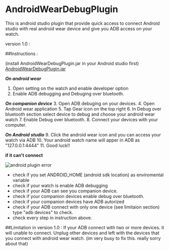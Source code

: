 # AndroidWearDebugPlugin
This is android studio plugin that provide quick access to connect Android studio with real android wear device and give you ADB access on your watch.


version 1.0 :

##Instructions :

(install AndroidWearDebugPlugin.jar in your Android studio first)
 [AndroidWearDebugPlugin.jar](https://github.com/ammarptn/AndroidWearDebugPlugin/blob/master/AndroidWearDebugPlugin.jar)

***On android wear***
  1. Open setting on the watch and enable developer option
  2. Enable ADB debugging and Debuging over bluetooth.

***On companion device***
  3. Open ADB debuging on your devices.
  4. Open Android wear application
  5. Tap Gear icon on the top right
  6. In Debug over bluetooth section select device to debug and choose your android wear watch
  7. Enable Debug over bluetooth.
  8. Connect your devices with your computer.
  
***On Android studio***
  9. Click the android wear icon and you can access your watch via ADB
  10. Your android watch name will apper in ADB as "127.0.0.1:4444"
  11. Good luck!!
  
**if it can't connect**

![android plugin error][1]

  - check if you set ANDROID_HOME (android sdk location) as enviromental variable
  - check if your watch is enable ADB debugging
  - check if your ADB can see you companion device.
  - check if your companion devices enable debug over bluetooth.
  - check if your companion devices have ADB autorized
  - check if your ADB connect with only one device (see limitaion section) type "adb devices" to check.
  - check every step in instruction above.
  
  
##Limitation in version 1.0 :
If your ADB connect with two or more devices. it will unable to connect. Unplug other devices and left with the devices that you connect with android wear watch.
(im very busy to fix this. really sorry about that)

  [1]: https://farm2.staticflickr.com/1564/25899324874_5a9edef9b1.jpg


